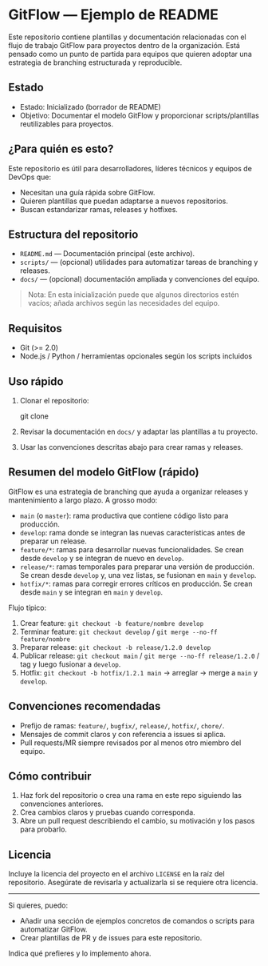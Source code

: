 # GitFlow — Ejemplo de README

Este repositorio contiene plantillas y documentación relacionadas con el flujo de trabajo GitFlow para proyectos dentro de la organización. Está pensado como un punto de partida para equipos que quieren adoptar una estrategia de branching estructurada y reproducible.

## Estado

- Estado: Inicializado (borrador de README)
- Objetivo: Documentar el modelo GitFlow y proporcionar scripts/plantillas reutilizables para proyectos.

## ¿Para quién es esto?

Este repositorio es útil para desarrolladores, líderes técnicos y equipos de DevOps que:

- Necesitan una guía rápida sobre GitFlow.
- Quieren plantillas que puedan adaptarse a nuevos repositorios.
- Buscan estandarizar ramas, releases y hotfixes.

## Estructura del repositorio

- `README.md` — Documentación principal (este archivo).
- `scripts/` — (opcional) utilidades para automatizar tareas de branching y releases.
- `docs/` — (opcional) documentación ampliada y convenciones del equipo.

> Nota: En esta inicialización puede que algunos directorios estén vacíos; añada archivos según las necesidades del equipo.

## Requisitos

- Git (>= 2.0)
- Node.js / Python / herramientas opcionales según los scripts incluidos

## Uso rápido

1. Clonar el repositorio:

	git clone <url-del-repo>

2. Revisar la documentación en `docs/` y adaptar las plantillas a tu proyecto.

3. Usar las convenciones descritas abajo para crear ramas y releases.

## Resumen del modelo GitFlow (rápido)

GitFlow es una estrategia de branching que ayuda a organizar releases y mantenimiento a largo plazo. A grosso modo:

- `main` (o `master`): rama productiva que contiene código listo para producción.
- `develop`: rama donde se integran las nuevas características antes de preparar un release.
- `feature/*`: ramas para desarrollar nuevas funcionalidades. Se crean desde `develop` y se integran de nuevo en `develop`.
- `release/*`: ramas temporales para preparar una versión de producción. Se crean desde `develop` y, una vez listas, se fusionan en `main` y `develop`.
- `hotfix/*`: ramas para corregir errores críticos en producción. Se crean desde `main` y se integran en `main` y `develop`.

Flujo típico:

1. Crear feature: `git checkout -b feature/nombre develop`
2. Terminar feature: `git checkout develop` / `git merge --no-ff feature/nombre`
3. Preparar release: `git checkout -b release/1.2.0 develop`
4. Publicar release: `git checkout main` / `git merge --no-ff release/1.2.0` / tag y luego fusionar a `develop`.
5. Hotfix: `git checkout -b hotfix/1.2.1 main` → arreglar → merge a `main` y `develop`.

## Convenciones recomendadas

- Prefijo de ramas: `feature/`, `bugfix/`, `release/`, `hotfix/`, `chore/`.
- Mensajes de commit claros y con referencia a issues si aplica.
- Pull requests/MR siempre revisados por al menos otro miembro del equipo.

## Cómo contribuir

1. Haz fork del repositorio o crea una rama en este repo siguiendo las convenciones anteriores.
2. Crea cambios claros y pruebas cuando corresponda.
3. Abre un pull request describiendo el cambio, su motivación y los pasos para probarlo.

## Licencia

Incluye la licencia del proyecto en el archivo `LICENSE` en la raíz del repositorio. Asegúrate de revisarla y actualizarla si se requiere otra licencia.

---

Si quieres, puedo:

- Añadir una sección de ejemplos concretos de comandos o scripts para automatizar GitFlow.
- Crear plantillas de PR y de issues para este repositorio.

Indica qué prefieres y lo implemento ahora.